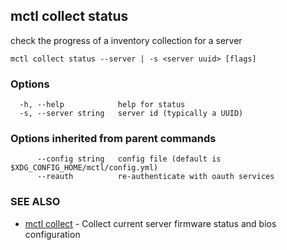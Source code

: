 [Auto generated by spf13/cobra]: <>

## mctl collect status

check the progress of a inventory collection for a server

```
mctl collect status --server | -s <server uuid> [flags]
```

### Options

```
  -h, --help            help for status
  -s, --server string   server id (typically a UUID)
```

### Options inherited from parent commands

```
      --config string   config file (default is $XDG_CONFIG_HOME/mctl/config.yml)
      --reauth          re-authenticate with oauth services
```

### SEE ALSO

* [mctl collect](mctl_collect.md)	 - Collect current server firmware status and bios configuration

